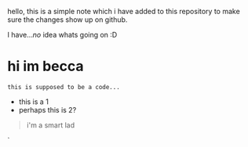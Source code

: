 hello, this is a simple note which i have added to this repository to make sure the changes show up on github.

I have..._no_ idea whats going on :D


# hi im becca
`this is supposed to be a code... `
- this is a 1
- perhaps this is 2?

>i'm a smart lad 


`
